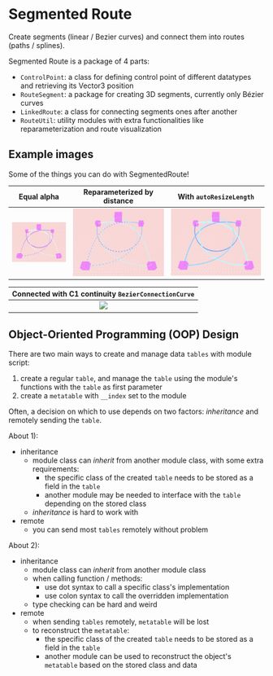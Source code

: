 # Segmented Route

Create segments (linear / Bezier curves) and connect them into routes (paths / splines).

Segmented Route is a package of 4 parts:
- `ControlPoint`: a class for defining control point of different datatypes and retrieving its Vector3 position
- `RouteSegment`: a package for creating 3D segments, currently only Bézier curves
- `LinkedRoute`: a class for connecting segments ones after another
- `RouteUtil`: utility modules with extra functionalities like reparameterization and route visualization

## Example images

Some of the things you can do with SegmentedRoute!

| Equal alpha | Reparameterized by distance | With `autoResizeLength` |
|:---:|:---:|:---:|
| ![Bezier curve route with dots at equal alpha](assets/images/visual-delta-alpha.png) | ![With dots at equal distance](assets/images/visual-reparameterized.png) | ![Parts connected at the dots in the previous image](assets/images/visual-connected-dots.png) |

| Connected with C1 continuity `BezierConnectionCurve` |
|:---:|
| ![](assets/images/visual-connection-curves.gif) |


## Object-Oriented Programming (OOP) Design

There are two main ways to create and manage data `tables` with module script:
1) create a regular `table`, and manage the `table` using the module's functions with the `table` as first parameter
2) create a `metatable` with `__index` set to the module

Often, a decision on which to use depends on two factors: *inheritance* and remotely sending the `table`.

About 1):
- inheritance
  - module class can *inherit* from another module class, with some extra requirements:
    - the specific class of the created `table` needs to be stored as a field in the `table`
    - another module may be needed to interface with the `table` depending on the stored class
  - *inheritance* is hard to work with
- remote
  - you can send most `tables` remotely without problem

About 2):
- inheritance
  - module class can *inherit* from another module class
  - when calling function / methods:
    - use dot syntax to call a specific class's implementation
    - use colon syntax to call the overridden implementation
  - type checking can be hard and weird
- remote
  - when sending `tables` remotely, `metatable` will be lost
  - to reconstruct the `metatable`:
    - the specific class of the created `table` needs to be stored as a field in the `table`
    - another module can be used to reconstruct the object's `metatable` based on the stored class and data
